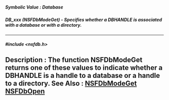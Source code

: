 ##### Symbolic Value : Database
##### DB_xxx (NSFDbModeGet) - Specifies whether a DBHANDLE is associated with a database or with a directory.
---
##### #include <nsfdb.h>
**Description :**
The function NSFDbModeGet returns one of these values to indicate whether a 
DBHANDLE is a handle to a database or a handle to a directory.
**See Also :**
[NSFDbModeGet](D:/md_files/NSFDbModeGet.md)
[NSFDbOpen](D:/md_files/NSFDbOpen.md)
---
